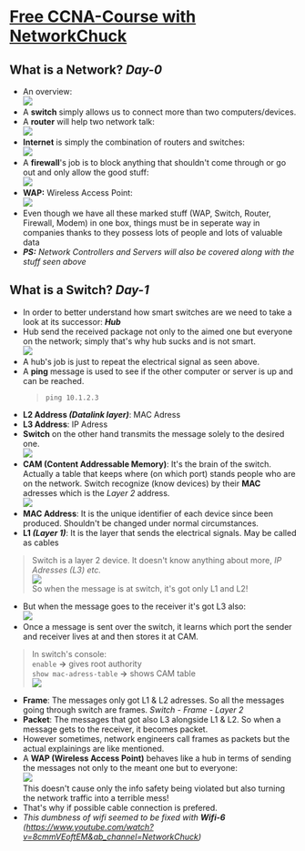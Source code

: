 # [Free CCNA-Course with NetworkChuck](https://www.youtube.com/watch?v=S7MNX_UD7vY&list=PLIhvC56v63IJVXv0GJcl9vO5Z6znCVb1P&ab_channel=NetworkChuck)

## What is a Network? *Day-0*
- An overview:<br><img src="https://i.ibb.co/GHg8grL/Overview-of-a-Network.png">
- A **switch** simply allows us to connect more than two computers/devices.
- A **router** will help two network talk:<br><img src="https://i.ibb.co/m4S0k0Z/Switches-plus-Router.png">
- **Internet** is simply the combination of routers and switches:<br><img src="https://i.ibb.co/mcTcyHH/Internet.png">
- A **firewall**'s job is to block anything that shouldn't come through or go out and only allow the good stuff:<br><img src="https://i.ibb.co/YdM3g9m/Firewall.png">
- **WAP:** Wireless Access Point:<br><img src="https://i.ibb.co/Y0D79SB/WAP.png">
- Even though we have all these marked stuff (WAP, Switch, Router, Firewall, Modem) in one box, things must be in seperate way in companies thanks to they possess lots of people and lots of valuable data
- ***PS:*** *Network Controllers and Servers will also be covered along with the stuff seen above*

## What is a Switch? *Day-1*
- In order to better understand how smart switches are we need to take a look at its successor: ***Hub***
- Hub send the received package not only to the aimed one but everyone on the network; simply that's why hub sucks and is not smart.<br><img src="https://i.ibb.co/bgws2gt/Hub.png">
- A hub's job is just to repeat the electrical signal as seen above.
- A **ping** message is used to see if the other computer or server is up and can be reached.
    >``` ping 10.1.2.3 ```
- **L2 Address *(Datalink layer)***: MAC Adress
- **L3 Address**: IP Adress
- **Switch** on the other hand transmits the message solely to the desired one.<br><img src="https://i.ibb.co/QbkX67p/Switch.png">
- **CAM (Content Addressable Memory)**: It's the brain of the switch. Actually a table that keeps where (on which port) stands people who are on the network. Switch recognize (know devices) by their **MAC** adresses which is the *Layer 2* address.<br><img src="https://i.ibb.co/0mDt6vb/CAM.png">
- **MAC Address**: It is the unique identifier of each device since been produced. Shouldn't be changed under normal circumstances.
- **L1 *(Layer 1)***: It is the layer that sends the electrical signals. May be called as cables
> Switch is a layer 2 device. It doesn't know anything about more, *IP Adresses (L3) etc.*<br><img src="https://i.ibb.co/M22yxvz/Layer2.png"><br>So when the message is at switch, it's got only L1 and L2!
- But when the message goes to the receiver it's got L3 also:<br><img src="https://i.ibb.co/f8TXpGc/Layer3.png">
- Once a message is sent over the switch, it learns which port the sender and receiver lives at and then stores it at CAM.
> In switch's console: <br> ```enable``` **->** gives root authority <br> ```show mac-adress-table``` **->** shows CAM table<br><img src="https://i.ibb.co/Byqpdg5/Switch-Console-1.png">
- **Frame**: The messages only got L1 & L2 adresses. So all the messages going through switch are frames. *Switch - Frame - Layer 2*
- **Packet**: The messages that got also L3 alongside L1 & L2. So when a message gets to the receiver, it becomes packet.
- However sometimes, network engineers call frames as packets but the actual explainings are like mentioned.
- A **WAP (Wireless Access Point)** behaves like a hub in terms of sending the messages not only to the meant one but to everyone:<br><img src="https://i.ibb.co/x6Np1wP/WAP-is-like-a-Hub.png"><br>This doesn't cause only the info safety being violated but also turning the network traffic into a terrible mess!
- That's why if possible cable connection is prefered.
- *This dumbness of wifi seemed to be fixed with **Wifi-6** (https://www.youtube.com/watch?v=8cmmVEoftEM&ab_channel=NetworkChuck)*